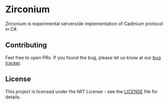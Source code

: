 # Zirconium

Zirconium is experimental serverside implementation of Cadmium protocol in C#.

## Contributing

Feel free to open PRs. If you found the bug, please let us know at our [bug tracker](https://github.com/cadmium-im/zirconium-sharp/issues).

## License

This project is licensed under the MIT License - see the [LICENSE](LICENSE) file for details.
